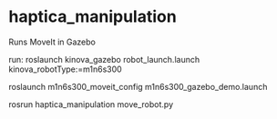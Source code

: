 # haptica_manipulation

Runs MoveIt in Gazebo

run:
roslaunch kinova_gazebo robot_launch.launch kinova_robotType:=m1n6s300

roslaunch m1n6s300_moveit_config m1n6s300_gazebo_demo.launch

rosrun haptica_manipulation move_robot.py








[//]: # "catkin_create_pkg haptica_manipulation pluginlib moveit_core moveit_ros_planning_interface moveit_ros_perception interactive_markers cmake_modules geometric_shapes kinova_driver moveit_fake_controller_manager std_msgs moveit_msgs geometry_msgs shape_msgs"


